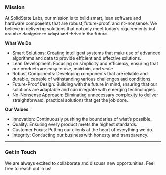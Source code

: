 ### Mission

At SolidState Labs, our mission is to build smart, lean software and hardware components that are robust, future-proof, and no-nonsense. We believe in delivering solutions that not only meet today’s requirements but are also designed to adapt and thrive in the future.

**What We Do**
- Smart Solutions: Creating intelligent systems that make use of advanced algorithms and data to provide efficient and effective solutions.
- Lean Development: Focusing on simplicity and efficiency, ensuring that our products are easy to use, maintain, and scale.
- Robust Components: Developing components that are reliable and durable, capable of withstanding various challenges and conditions.
- Future-Proof Design: Building with the future in mind, ensuring that our solutions are adaptable and can integrate with emerging technologies.
- No-Nonsense Approach: Eliminating unnecessary complexity to deliver straightforward, practical solutions that get the job done.

**Our Values**
- Innovation: Continuously pushing the boundaries of what’s possible.
- Quality: Ensuring every product meets the highest standards.
- Customer Focus: Putting our clients at the heart of everything we do.
- Integrity: Conducting our business with honesty and transparency.

---

### Get in Touch
We are always excited to collaborate and discuss new opportunities. Feel free to reach out to us!
